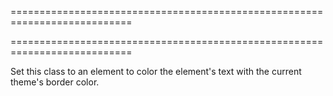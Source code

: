 ===========================================================================
<!--handmade--><!--/handmade-->
===========================================================================

<!--shortDescription-->
Set this class to an element to color the element's text with the current theme's border color.
<!--/shortDescription-->

<!--fullDescription-->

<!--/fullDescription-->
